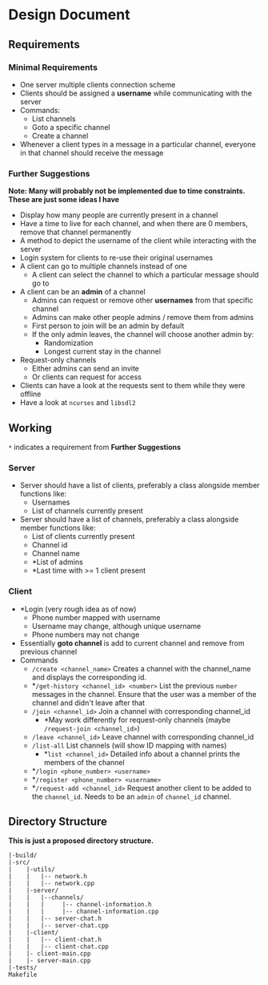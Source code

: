 # Design Document

## Requirements

### Minimal Requirements

- One server multiple clients connection scheme
- Clients should be assigned a **username** while communicating with the server
- Commands:
  - List channels
  - Goto a specific channel
  - Create a channel
- Whenever a client types in a message in a particular channel, everyone in that channel should receive the message

### Further Suggestions

**Note: Many will probably not be implemented due to time constraints. These are just some ideas I have**

- Display how many people are currently present in a channel
- Have a time to live for each channel, and when there are 0 members, remove that channel permanently
- A method to depict the username of the client while interacting with the server
- Login system for clients to re-use their original usernames
- A client can go to multiple channels instead of one
  - A client can select the channel to which a particular message should go to
- A client can be an **admin** of a channel
  - Admins can request or remove other **usernames** from that specific channel
  - Admins can make other people admins / remove them from admins
  - First person to join will be an admin by default
  - If the only admin leaves, the channel will choose another admin by:
    - Randomization
    - Longest current stay in the channel
- Request-only channels
  - Either admins can send an invite
  - Or clients can request for access
- Clients can have a look at the requests sent to them while they were offline
- Have a look at `ncurses` and `libsdl2`

## Working

`*` indicates a requirement from **Further Suggestions**

### Server

- Server should have a list of clients, preferably a class alongside member functions like:
  - Usernames
  - List of channels currently present
- Server should have a list of channels, preferably a class alongside member functions like:
  - List of clients currently present
  - Channel id
  - Channel name
  - *List of admins
  - *Last time with >= 1 client present

### Client
- *Login (very rough idea as of now)
  - Phone number mapped with username
  - Username may change, although unique username
  - Phone numbers may not change
- Essentially **goto channel** is add to current channel and remove from previous channel
- Commands
  - `/create <channel_name>` Creates a channel with the channel_name and displays the corresponding id.
  - *`/get-history <channel_id> <number>` List the previous `number` messages in the channel. Ensure that the user was a member of the channel and didn't leave after that
  - `/join <channel_id>` Join a channel with corresponding channel_id
    - *May work differently for request-only channels (maybe `/request-join <channel_id>`)
  - `/leave <channel_id>` Leave channel with corresponding channel_id
  - `/list-all` List channels (will show ID mapping with names)
    - *`list <channel_id>` Detailed info about a channel prints the members of the channel
  - *`/login <phone_number> <username>`
  - *`/register <phone_number> <username>`
  - *`/request-add <channel_id>` Request another client to be added to the `channel_id`. Needs to be an `admin` of `channel_id` channel.

## Directory Structure

**This is just a proposed directory structure.**

```
|-build/
|-src/
|    |-utils/
|    |   |-- network.h
|    |   |-- network.cpp
|    |-server/
|    |   |--channels/
|    |   |     |-- channel-information.h
|    |   |     |-- channel-information.cpp
|    |   |-- server-chat.h
|    |   |-- server-chat.cpp
|    |-client/
|    |   |-- client-chat.h
|    |   |-- client-chat.cpp
|    |- client-main.cpp
|    |- server-main.cpp
|-tests/
Makefile
```